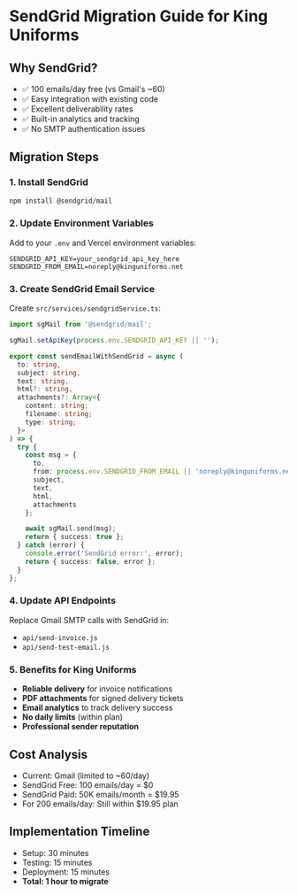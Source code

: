 # SendGrid Migration Guide for King Uniforms

## Why SendGrid?
- ✅ 100 emails/day free (vs Gmail's ~60)
- ✅ Easy integration with existing code
- ✅ Excellent deliverability rates
- ✅ Built-in analytics and tracking
- ✅ No SMTP authentication issues

## Migration Steps

### 1. Install SendGrid
```bash
npm install @sendgrid/mail
```

### 2. Update Environment Variables
Add to your `.env` and Vercel environment variables:
```
SENDGRID_API_KEY=your_sendgrid_api_key_here
SENDGRID_FROM_EMAIL=noreply@kinguniforms.net
```

### 3. Create SendGrid Email Service
Create `src/services/sendgridService.ts`:
```typescript
import sgMail from '@sendgrid/mail';

sgMail.setApiKey(process.env.SENDGRID_API_KEY || '');

export const sendEmailWithSendGrid = async (
  to: string,
  subject: string,
  text: string,
  html?: string,
  attachments?: Array<{
    content: string;
    filename: string;
    type: string;
  }>
) => {
  try {
    const msg = {
      to,
      from: process.env.SENDGRID_FROM_EMAIL || 'noreply@kinguniforms.net',
      subject,
      text,
      html,
      attachments
    };

    await sgMail.send(msg);
    return { success: true };
  } catch (error) {
    console.error('SendGrid error:', error);
    return { success: false, error };
  }
};
```

### 4. Update API Endpoints
Replace Gmail SMTP calls with SendGrid in:
- `api/send-invoice.js`
- `api/send-test-email.js`

### 5. Benefits for King Uniforms
- **Reliable delivery** for invoice notifications
- **PDF attachments** for signed delivery tickets
- **Email analytics** to track delivery success
- **No daily limits** (within plan)
- **Professional sender reputation**

## Cost Analysis
- Current: Gmail (limited to ~60/day)
- SendGrid Free: 100 emails/day = $0
- SendGrid Paid: 50K emails/month = $19.95
- For 200 emails/day: Still within $19.95 plan

## Implementation Timeline
- Setup: 30 minutes
- Testing: 15 minutes  
- Deployment: 15 minutes
- **Total: 1 hour to migrate**
